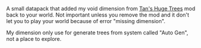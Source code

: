 A small datapack that added my void dimension from [Tan's Huge Trees](https://legacy.curseforge.com/minecraft/mc-mods/tan-huge-trees) mod back to your world. Not important unless you remove the mod and it don't let you to play your world because of error "missing dimension".

My dimension only use for generate trees from system called "Auto Gen", not a place to explore.
